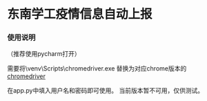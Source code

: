 # 东南学工疫情信息自动上报
### 使用说明
（推荐使用pycharm打开）


需要将\venv\Scripts\chromedriver.exe 替换为对应chrome版本的
[chromedriver](https://chromedriver.chromium.org/downloads "chromedriver") 

在app.py中填入用户名和密码即可使用。
当前版本暂不可用，仅供测试。



